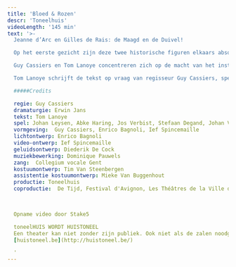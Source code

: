 ```yaml
---
title: 'Bloed & Rozen'
descr: 'Toneelhuis'
videoLength: '145 min'
text: '>-
  Jeanne d’Arc en Gilles de Rais: de Maagd en de Duivel!                

  Op het eerste gezicht zijn deze twee historische figuren elkaars absolute tegenpool. Het eenvoudige Franse boerenmeisje Jeanne d’Arc sterft na enkele spectaculaire overwinningen op Engeland als heks op de brandstapel. De rijke en adellijke Gilles de Rais, die aan haar zijde vocht, geeft zich na haar dood over aan magie, moord en seksuele excessen en sterft op de brandstapel als een boetvaardige zondaar.

  Guy Cassiers en Tom Lanoye concentreren zich op de macht van het instituut Kerk. Brandend actueel.

  Tom Lanoye schrijft de tekst op vraag van regisseur Guy Cassiers, speciaal voor het Festival van Avignon. Het stuk wordt er na de première in Antwerpen opgevoerd in de Cour d'Honneur du Palais des Papes.

  #####Credits

  regie: Guy Cassiers
  dramaturgie: Erwin Jans
  tekst: Tom Lanoye
  spel: Johan Leysen, Abke Haring, Jos Verbist, Stefaan Degand, Johan Van Assche, Katelijne Damen, Han Kerckhoffs
  vormgeving:  Guy Cassiers, Enrico Bagnoli, Ief Spincemaille
  lichtontwerp: Enrico Bagnoli
  video-ontwerp: Ief Spincemaille
  geluidsontwerp: Diederik De Cock
  muziekbewerking: Dominique Pauwels
  zang:  Collegium vocale Gent
  kostuumontwerp: Tim Van Steenbergen
  assistentie kostuumontwerp: Mieke Van Buggenhout
  productie: Toneelhuis
  coproductie:  De Tijd, Festival d'Avignon, Les Théâtres de la Ville de Luxembourg, deSingel Internationale Kunstcampus, Collegium vocale Gent                                    

  ‍

  Opname video door Stake5  

  toneelHUIS WORDT HUISTONEEL
  Een theater kan niet zonder zijn publiek. Ook niet als de zalen noodgedwongen leeg staan. Daarom zoeken de Toneelhuismakers u op vanuit hun schuiloorden. Ze spinnen vanuit hun huizen lange, onzichtbare draden tot bij u, met verhalen, gedichten, gedachten en beelden. Zo wordt Toneelhuis voor even Huistoneel. Geniet ervan!
  [huistoneel.be](http://huistoneel.be/)

  ‍'
---
```

